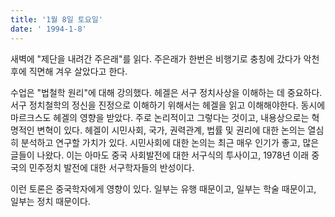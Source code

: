 ```yaml
---
title: '1월 8일 토요일'
date: ' 1994-1-8'
---
```

새벽에 "제단을 내려간 주은래"를 읽다. 주은래가 한번은 비행기로 충칭에 갔다가 악천후에 직면해 겨우 살았다고 한다.

수업은 "법철학 원리"에 대해 강의했다. 헤겔은 서구 정치사상을 이해하는 데 중요하다. 서구 정치철학의 정신을 진정으로 이해하기 위해서는 헤겔을 읽고 이해해야한다. 동시에 마르크스도 헤겔의 영향을 받았다. 주로 논리적이고 그렇다는 것이고, 내용상으로는 혁명적인 변혁이 있다. 헤겔이 시민사회, 국가, 권력관계, 법률 및 권리에 대한 논의는 열심히 분석하고 연구할 가치가 있다. 시민사회에 대한 논의는 최근 매우 인기가 좋고, 많은 글들이 나왔다. 이는 아마도 중국 사회발전에 대한 서구식의 투사이고, 1978년 이래 중국의 민주정치 발전에 대한 서구학자들의 반성이다.

이런 토론은 중국학자에게 영향이 있다. 일부는 유행 때문이고, 일부는 학술 때문이고, 일부는 정치 때문이다.